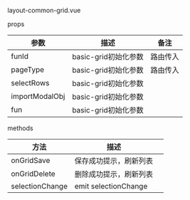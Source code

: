 layout-common-grid.vue

props

| 参数           | 描述                 | 备注     |
| -------------- | -------------------- | -------- |
| funId          | basic-grid初始化参数 | 路由传入 |
| pageType       | basic-grid初始化参数 | 路由传入 |
| selectRows     | basic-grid初始化参数 |          |
| importModalObj | basic-grid初始化参数 |          |
| fun            | basic-grid初始化参数 |          |









methods

| 方法            | 描述                   |      |
| --------------- | ---------------------- | ---- |
| onGridSave      | 保存成功提示，刷新列表 |      |
| onGridDelete    | 删除成功提示，刷新列表 |      |
| selectionChange | emit selectionChange   |      |

